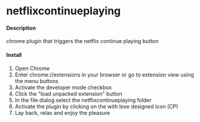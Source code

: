 # netflixcontinueplaying

<h4>Description</h4>
chrome plugin that triggers the netflix continue playing button

<h4>Install</h4>
<ol>
<li>Open Chrome</li>
<li>Enter chrome://extensions in your browser or go to extension view using the menu buttons</li>
<li>Activate the developer mode checkbox</li>
<li>Click the "load unpacked extension" button</li>
<li>In the file dialog select the netflixcontinueplaying folder</li>
<li>Activate the plugin by clicking on the with love designed icon (CP)</li>
<li>Lay back, relax and enjoy the pleasure</li>
</ol>
